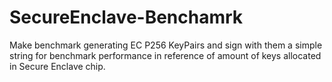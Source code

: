 # SecureEnclave-Benchamrk
Make benchmark generating EC P256 KeyPairs and sign with them a simple string for benchmark performance in reference of amount of keys allocated in Secure Enclave chip.
